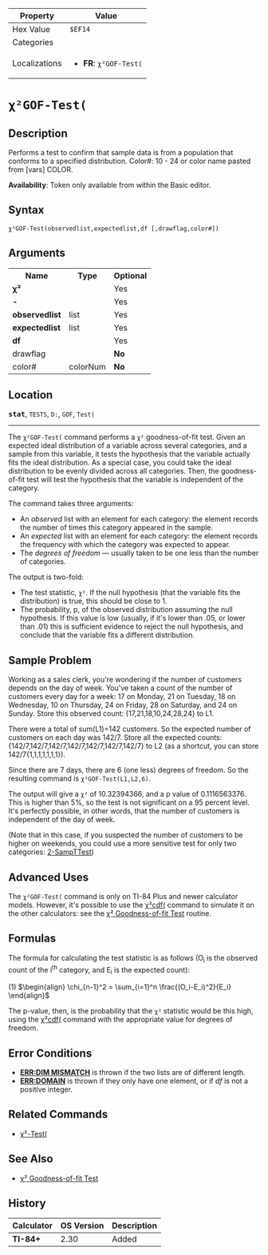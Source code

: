 | Property      | Value |
|---------------|-------|
| Hex Value     | `$EF14`|
| Categories    | <ul></ul> |
| Localizations | <ul><li><b>FR</b>: `χ²GOF-Test(`</li></ul> |

# `χ²GOF-Test(`

## Description
Performs a test to confirm that sample data is from a population that conforms to a specified distribution.
Color#: 10 - 24 or color name pasted from [vars] COLOR.


<b>Availability</b>: Token only available from within the Basic editor.

## Syntax
`χ²GOF-Test(observedlist,expectedlist,df [,drawflag,color#])`

## Arguments
<table>
<tr><th>Name</th><th>Type</th><th>Optional</th></tr>

<tr><td><b>χ²</b></td><td></td><td>Yes</td></tr>

<tr><td><b>-</b></td><td></td><td>Yes</td></tr>

<tr><td><b>observedlist</b></td><td>list</td><td>Yes</td></tr>

<tr><td><b>expectedlist</b></td><td>list</td><td>Yes</td></tr>

<tr><td><b>df</b></td><td></td><td>Yes</td></tr>

<tr><td>drawflag</td><td></td><td><b>No</b></td></tr>

<tr><td>color#</td><td>colorNum</td><td><b>No</b></td></tr>

</table>

## Location
<tt><kbd><b>stat</b></kbd></tt>, `TESTS`, `D:`, `GOF`, `Test(`
<hr>

The `χ²GOF-Test(` command performs a `χ²` goodness-of-fit test. Given an expected ideal distribution of a variable across several categories, and a sample from this variable, it tests the hypothesis that the variable actually fits the ideal distribution. As a special case, you could take the ideal distribution to be evenly divided across all categories. Then, the goodness-of-fit test will test the hypothesis that the variable is independent of the category.

The command takes three arguments:

*   An _observed_ list with an element for each category: the element records the number of times this category appeared in the sample.
*   An _expected_ list with an element for each category: the element records the frequency with which the category was expected to appear.
*   The _degrees of freedom_ — usually taken to be one less than the number of categories.

The output is two-fold:

*   The test statistic, `χ²`. If the null hypothesis (that the variable fits the distribution) is true, this should be close to 1.
*   The probability, p, of the observed distribution assuming the null hypothesis. If this value is low (usually, if it's lower than .05, or lower than .01) this is sufficient evidence to reject the null hypothesis, and conclude that the variable fits a different distribution.

## Sample Problem

Working as a sales clerk, you're wondering if the number of customers depends on the day of week. You've taken a count of the number of customers every day for a week: 17 on Monday, 21 on Tuesday, 18 on Wednesday, 10 on Thursday, 24 on Friday, 28 on Saturday, and 24 on Sunday. Store this observed count: {17,21,18,10,24,28,24} to L1.

There were a total of sum(L1)=142 customers. So the expected number of customers on each day was 142/7. Store all the expected counts: {142/7,142/7,142/7,142/7,142/7,142/7,142/7} to L2 (as a shortcut, you can store 142/7{1,1,1,1,1,1,1}).

Since there are 7 days, there are 6 (one less) degrees of freedom. So the resulting command is `χ²GOF-Test(L1,L2,6)`.

The output will give a `χ²` of 10.32394366, and a p value of 0.1116563376. This is higher than 5%, so the test is not significant on a 95 percent level. It's perfectly possible, in other words, that the number of customers is independent of the day of week.

(Note that in this case, if you suspected the number of customers to be higher on weekends, you could use a more sensitive test for only two categories: [2-SampTTest](/2-sampttest))

## Advanced Uses

The `χ²GOF-Test(` command is only on TI-84 Plus and newer calculator models. However, it's possible to use the [χ²cdf(](/chisquarecdf) command to simulate it on the other calculators: see the [χ² Goodness-of-fit Test](/goodness-of-fit) routine.

## Formulas

The formula for calculating the test statistic is as follows (O<sub>i</sub> is the observed count of the i<sup>th</sup> category, and E<sub>i</sub> is the expected count):

(1) $`\begin{align} \chi_{n-1}^2 = \sum_{i=1}^n \frac{(O_i-E_i)^2}{E_i} \end{align}`$ 

The p-value, then, is the probability that the `χ²` statistic would be this high, using the [χ²cdf(](/chisquarecdf) command with the appropriate value for degrees of freedom.

## Error Conditions

*   **[ERR:DIM MISMATCH](/errors#dimmismatch)** is thrown if the two lists are of different length.
*   **[ERR:DOMAIN](/errors#domain)** is thrown if they only have one element, or if _df_ is not a positive integer.

## Related Commands

*   [χ²-Test(](/chisquare-test)

## See Also

*   [χ² Goodness-of-fit Test](/goodness-of-fit)

## History
| Calculator | OS Version | Description |
|------------|------------|-------------|
| <b>TI-84+</b> | 2.30 | Added |


